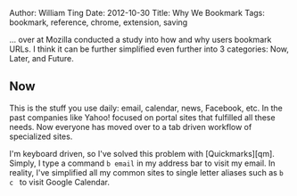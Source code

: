 Author: William Ting
Date: 2012-10-30
Title: Why We Bookmark
Tags: bookmark, reference, chrome, extension, saving

... over at Mozilla conducted a study into how and why users bookmark URLs. I think it can be further simplified even further into 3 categories: Now, Later, and Future.

## Now

This is the stuff you use daily: email, calendar, news, Facebook, etc. In the past companies like Yahoo! focused on portal sites that fulfilled all these needs. Now everyone has moved over to a tab driven workflow of specialized sites.

I'm keyboard driven, so I've solved this problem with [Quickmarks][qm]. Simply, I type a command `b email` in my address bar to visit my email. In reality, I've simplified all my common sites to single letter aliases such as `b c ` to visit Google Calendar.
